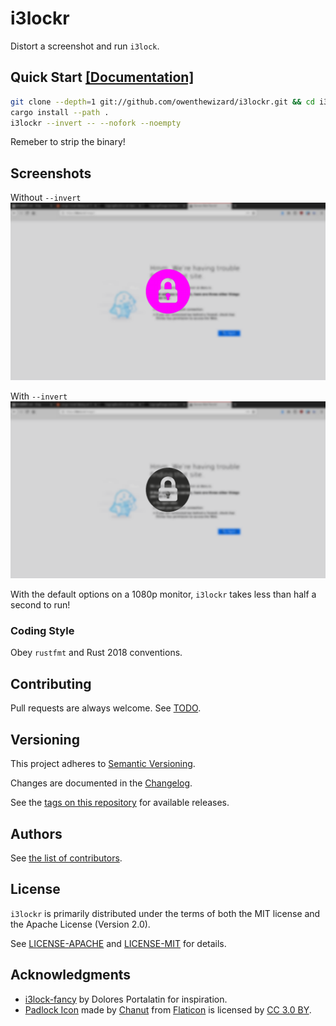 # i3lockr

Distort a screenshot and run `i3lock`.

## Quick Start [[Documentation]](USAGE.md)

```bash
git clone --depth=1 git://github.com/owenthewizard/i3lockr.git && cd i3lockr
cargo install --path .
i3lockr --invert -- --nofork --noempty
```
Remeber to strip the binary!

## Screenshots

Without `--invert`
![screenshot without --invert](.github/no-invert.png)

With `--invert`
![screenshot with --invert](.github/invert.png)

With the default options on a 1080p monitor, `i3lockr` takes less than half a second to run!

### Coding Style

Obey `rustfmt` and Rust 2018 conventions.

## Contributing

Pull requests are always welcome. See [TODO](TODO.md).

## Versioning

This project adheres to [Semantic Versioning](https://semver.org/spec/v2.0.0.html).

Changes are documented in the [Changelog](CHANGELOG.md).

See the [tags on this repository](https://github.com/owenthewizard/i3lockr/tags) for available releases.

## Authors

See [the list of contributors](https://github.com/owenthewizard/i3lockr/contributors).

## License

`i3lockr` is primarily distributed under the terms of both the MIT license and the Apache License (Version 2.0).

See [LICENSE-APACHE](LICENSE-APACHE.md) and [LICENSE-MIT](LICENSE-MIT.md) for details.

## Acknowledgments

* [i3lock-fancy](https://github.com/meskarune/i3lock-fancy) by Dolores Portalatin for inspiration.
* [Padlock Icon](padlock.svg) made by [Chanut](https://www.flaticon.com/authors/chanut) from [Flaticon](https://www.flaticon.com) is licensed by [CC 3.0 BY](https://creativecommons.org/licenses/by/3.0/).
